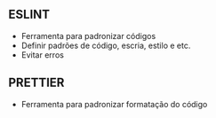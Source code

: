 ## ESLINT
- Ferramenta para padronizar códigos
- Definir padrões de código, escria, estilo e etc.
- Evitar erros

## PRETTIER
- Ferramenta para padronizar formatação do código